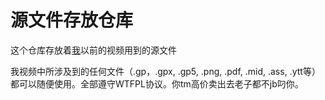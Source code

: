# 源文件存放仓库
<p>这个仓库存放着<a href="https://space.bilibili.com/129328322">我</a>以前的视频用到的源文件</p>
<p>我视频中所涉及到的任何文件（.gp，.gpx, .gp5, .png, .pdf, .mid, .ass, .ytt等）都可以随便使用。全部遵守WTFPL协议。你tm高价卖出去老子都不jb叼你。</p>
